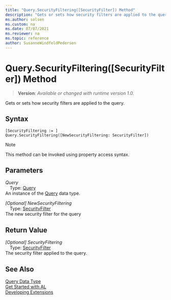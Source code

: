 ```yaml
---
title: "Query.SecurityFiltering([SecurityFilter]) Method"
description: "Gets or sets how security filters are applied to the query."
ms.author: solsen
ms.custom: na
ms.date: 07/07/2021
ms.reviewer: na
ms.topic: reference
author: SusanneWindfeldPedersen
---
```

[//]: # (START>DO_NOT_EDIT)
[//]: # (IMPORTANT:Do not edit any of the content between here and the END>DO_NOT_EDIT.)
[//]: # (Any modifications should be made in the .xml files in the ModernDev repo.)
# Query.SecurityFiltering([SecurityFilter]) Method
> **Version**: _Available or changed with runtime version 1.0._

Gets or sets how security filters are applied to the query.


## Syntax
```AL
[SecurityFiltering := ]  Query.SecurityFiltering([NewSecurityFiltering: SecurityFilter])
```
> [!NOTE]
> This method can be invoked using property access syntax.
## Parameters
*Query*  
&emsp;Type: [Query](query-data-type.md)  
An instance of the [Query](query-data-type.md) data type.  

*[Optional] NewSecurityFiltering*  
&emsp;Type: [SecurityFilter](../securityfilter/securityfilter-option.md)  
The new security filter for the query  


## Return Value
*[Optional] SecurityFiltering*  
&emsp;Type: [SecurityFilter](../securityfilter/securityfilter-option.md)  
The security filter applied to the query.


[//]: # (IMPORTANT: END>DO_NOT_EDIT)
## See Also
[Query Data Type](query-data-type.md)  
[Get Started with AL](../../devenv-get-started.md)  
[Developing Extensions](../../devenv-dev-overview.md)